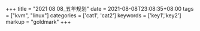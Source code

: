 +++
title = "2021 08 08_五年规划"
date = 2021-08-08T23:08:35+08:00
tags = ["kvm", "linux"]
categories = ['cat1', 'cat2']
keywords = ['key1','key2']
markup = "goldmark"
+++

<!--more-->
